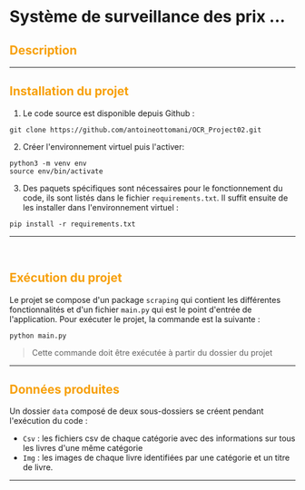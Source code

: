 # Système de surveillance des prix ... 

## <span style="color:#F79F07">Description</span>

---


## <span style="color:#F79F07">Installation du projet</span>
1. Le code source est disponible depuis Github :
```
git clone https://github.com/antoineottomani/OCR_Project02.git
```

2. Créer l'environnement virtuel puis l'activer:
```
python3 -m venv env
source env/bin/activate
```

3. Des paquets spécifiques sont nécessaires pour le fonctionnement du code, ils sont listés dans le fichier `requirements.txt`. Il suffit ensuite de les installer dans l'environnement virtuel :
```
pip install -r requirements.txt
```

---

<br>



## <span style="color:#F79F07">Exécution du projet</span>
Le projet se compose d'un package `scraping` qui contient les différentes fonctionnalités et d'un fichier `main.py` qui est le point d'entrée de l'application. 
Pour exécuter le projet, la commande est la suivante : 
``` 
python main.py
```

> Cette commande doit être exécutée à partir du dossier du projet

---
  
  


## <span style="color:#F79F07">Données produites</span>

Un dossier `data` composé de deux sous-dossiers se créent pendant l'exécution du code :

- `Csv` : les fichiers csv de chaque catégorie avec des informations sur tous les livres d'une  même catégorie 
- `Img` : les images de chaque livre identifiées par une catégorie et un titre de livre.



---


